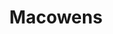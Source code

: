 ---
title: "Macowens"
url: /ciudad-autonoma-de-buenos-aires/macowens-avenida-cordoba/
shop: ropa
---